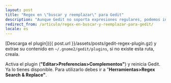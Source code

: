 ```yaml
---
layout: post
title: "Regex en \"buscar y reemplazar\" para Gedit"
description: "Aunque Gedit no soporta expresiones regulares, podemos instalar un plugin para ello"
redirect_from: /articulo/regex-en-buscar-y-reemplazar-para-gedit/
locale: es
---
```


[Descarga el plugin]({{ post.url }}/assets/posts/gedit-regex-plugin.gz) y extrae su contenido en `~/.gnome2/gedit/plugins`, si no existe esta ruta, creala.

Activa el plugin (**"Editar>Preferencias>Complementos"**) y reinicia Gedit. Ya lo tienes disponible. Para utilizarlo debes ir a "**Herramientas>Regex Search & Replace"**.